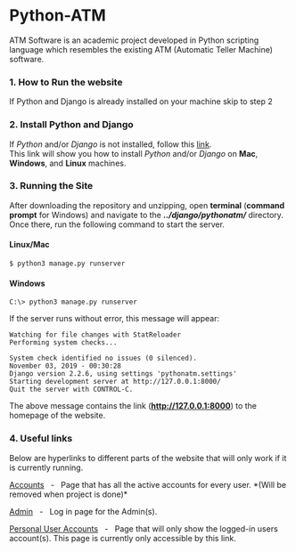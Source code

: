 # Python-ATM
ATM Software is an academic project developed in Python scripting language which resembles the existing ATM (Automatic Teller Machine) software.

### 1. How to Run the website
If Python and Django is already installed on your machine skip to step 2

### 2. Install Python and Django
If _Python_ and/or _Django_ is not installed, follow this [link][Python and Django install link].  
This link will show you how to install _Python_ and/or _Django_ on **Mac**, **Windows**, and **Linux** machines.

### 3. Running the Site
After downloading the repository and unzipping, open **terminal** (**command prompt** for Windows) and navigate to the **_../django/pythonatm/_** directory. Once there, run the following command to start the server.
#### Linux/Mac  
```
$ python3 manage.py runserver
```
#### Windows
```
C:\> python3 manage.py runserver
```
If the server runs without error, this message will appear:

```
Watching for file changes with StatReloader
Performing system checks...

System check identified no issues (0 silenced).
November 03, 2019 - 00:30:28
Django version 2.2.6, using settings 'pythonatm.settings'
Starting development server at http://127.0.0.1:8000/
Quit the server with CONTROL-C.
```

The above message contains the link (**http://127.0.0.1:8000**) to the homepage of the website.

### 4. Useful links
Below are hyperlinks to different parts of the website that will only work if it is currently running.

[Accounts][accounts page link]&nbsp;&nbsp;&nbsp;-&nbsp;&nbsp;&nbsp;Page that has all the active accounts for every user. \*(Will be removed when project is done)\*

[Admin][admin login page]&nbsp;&nbsp;&nbsp;-&nbsp;&nbsp;&nbsp;Log in page for the Admin(s).

[Personal User Accounts][user accounts page]&nbsp;&nbsp;&nbsp;-&nbsp;&nbsp;&nbsp;Page that will only show the logged-in users account(s). This page is currently only accessible by this link.







[Python and Django install link]: https://developer.mozilla.org/en-US/docs/Learn/Server-side/Django/development_environment
[accounts page link]: http://127.0.0.1:8000/catalog/accounts/
[admin login page]: http://127.0.0.1.8000/admin
[user accounts page]: http://127.0.0.1.8000/catalog/myaccounts
